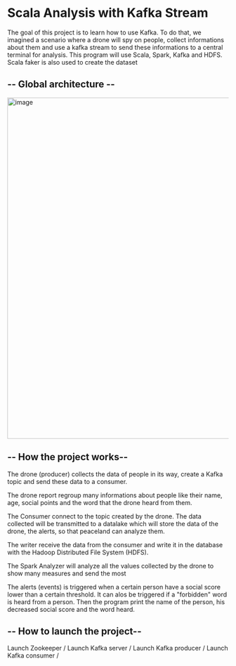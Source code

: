 # Scala Analysis with Kafka Stream

The goal of this project is to learn how to use Kafka.
To do that, we imagined a scenario where a drone will spy on people, collect informations about them and use a kafka stream to send these informations to a central terminal for analysis. This program will use Scala, Spark, Kafka and HDFS. Scala faker is also used to create the dataset

## -- Global architecture --
<img width="777" alt="image" src="https://user-images.githubusercontent.com/75072085/166921356-d4b024ac-e136-4b46-b7da-ff579876f8e3.png">

## -- How the project works--

The drone (producer) collects the data of people in its way, create a Kafka topic and send these data to a consumer.

The drone report regroup many informations about people like their name, age, social points and the word that the drone heard from them.

The Consumer connect to the topic created by the drone. The data collected will be transmitted to a datalake which will store the data of the drone, the alerts, so that peaceland can analyze them.

The writer receive the data from the consumer and write it in the database with the Hadoop Distributed File System (HDFS).

The Spark Analyzer will analyze all the values collected by the drone to show many measures and send the most 

The alerts (events) is triggered when a certain person have a social score lower than a certain threshold. It can alos be triggered if a "forbidden" word is heard from a person. Then the program print the name of the person, his decreased social score and the word heard.


## -- How to launch the project--

Launch Zookeeper /
Launch Kafka server /
Launch Kafka producer /
Launch Kafka consumer /
